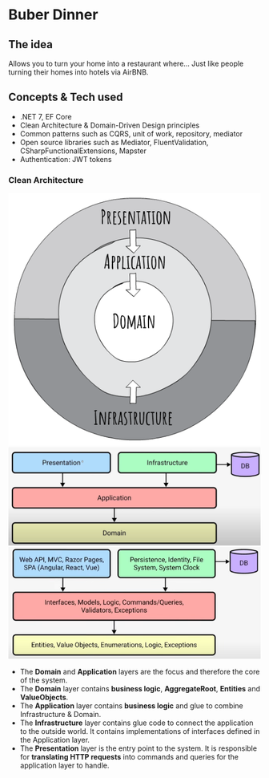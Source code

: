 # Buber Dinner

## The idea

Allows you to turn your home into a restaurant where...
Just like people turning their homes into hotels via AirBNB.

## Concepts & Tech used

* .NET 7, EF Core
* Clean Architecture & Domain-Driven Design principles
* Common patterns such as CQRS, unit of work, repository, mediator
* Open source libraries such as Mediator, FluentValidation, CSharpFunctionalExtensions, Mapster
* Authentication: JWT tokens

### Clean Architecture

![Onion Layers](readme-assets/clean-architecture-diagram.png)
![High level blocks](readme-assets/clean-architecture-diagram-2.png)
![Lower level blocks](readme-assets/clean-architecture-detailed.png)

* The **Domain** and **Application** layers are the focus and therefore the core of the system.
* The **Domain** layer contains **business logic**, **AggregateRoot**, **Entities** and **ValueObjects**.
* The **Application** layer contains **business logic** and glue to combine Infrastructure & Domain.
* The **Infrastructure** layer contains glue code to connect the application to the outside world. It contains implementations of interfaces defined in the Application layer.
* The **Presentation** layer is the entry point to the system. It is responsible for **translating HTTP requests** into commands and queries for the application layer to handle.
